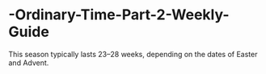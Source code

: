 # -Ordinary-Time-Part-2-Weekly-Guide
This season typically lasts 23–28 weeks, depending on the dates of Easter and Advent.
